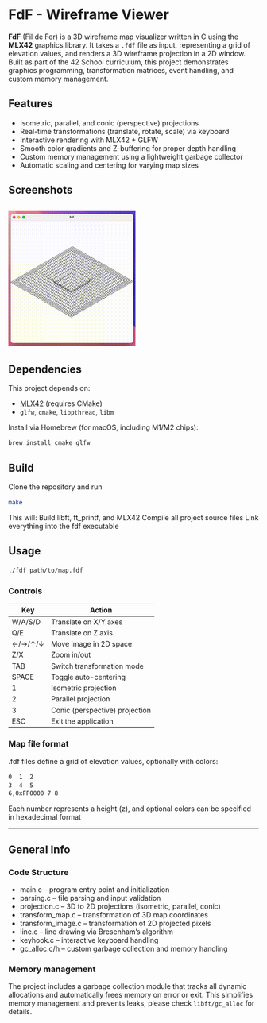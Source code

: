 # FdF - Wireframe Viewer

**FdF** (Fil de Fer) is a 3D wireframe map visualizer written in C using the **MLX42** graphics library. It takes a `.fdf` file as input, representing a grid of elevation values, and renders a 3D wireframe projection in a 2D window. Built as part of the 42 School curriculum, this project demonstrates graphics programming, transformation matrices, event handling, and custom memory management.


## Features

- Isometric, parallel, and conic (perspective) projections
- Real-time transformations (translate, rotate, scale) via keyboard
- Interactive rendering with MLX42 + GLFW
- Smooth color gradients and Z-buffering for proper depth handling
- Custom memory management using a lightweight garbage collector
- Automatic scaling and centering for varying map sizes


## Screenshots

![FdF Demo](assets/demo.gif)
---

## Dependencies

This project depends on:

- [MLX42](https://github.com/codam-coding-college/MLX42) (requires CMake)
- `glfw`, `cmake`, `libpthread`, `libm`

Install via Homebrew (for macOS, including M1/M2 chips):

```bash
brew install cmake glfw
```

## Build
Clone the repository and run

```bash
make
```

This will:
Build libft, ft_printf, and MLX42
Compile all project source files
Link everything into the fdf executable

## Usage
```bash
./fdf path/to/map.fdf
```

### Controls

| Key         | Action                          |
|-------------|---------------------------------|
| W/A/S/D     | Translate on X/Y axes           |
| Q/E         | Translate on Z axis             |
| ←/→/↑/↓     | Move image in 2D space          |
| Z/X         | Zoom in/out                     |
| TAB         | Switch transformation mode      |
| SPACE       | Toggle auto-centering           |
| 1           | Isometric projection            |
| 2           | Parallel projection             |
| 3           | Conic (perspective) projection  |
| ESC         | Exit the application            |

### Map file format
.fdf files define a grid of elevation values, optionally with colors:

```bash
0  1  2
3  4  5
6,0xFF0000 7 8
```

Each number represents a height (z), and optional colors can be specified in hexadecimal format

---

## General Info

### Code Structure
- main.c – program entry point and initialization
- parsing.c – file parsing and input validation
- projection.c – 3D to 2D projections (isometric, parallel, conic)
- transform_map.c – transformation of 3D map coordinates
- transform_image.c – transformation of 2D projected pixels
- line.c – line drawing via Bresenham’s algorithm
- keyhook.c – interactive keyboard handling
- gc_alloc.c/h – custom garbage collection and memory handling


### Memory management
The project includes a garbage collection module that tracks all dynamic allocations and automatically frees memory on error or exit. This simplifies memory management and prevents leaks, please check `libft/gc_alloc` for details.
